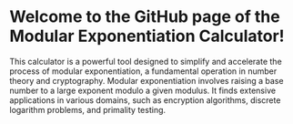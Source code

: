 # Welcome to the GitHub page of the Modular Exponentiation Calculator!

This calculator is a powerful tool designed to simplify and accelerate the process of modular exponentiation, a fundamental operation in number theory and cryptography. Modular exponentiation involves raising a base number to a large exponent modulo a given modulus. It finds extensive applications in various domains, such as encryption algorithms, discrete logarithm problems, and primality testing.